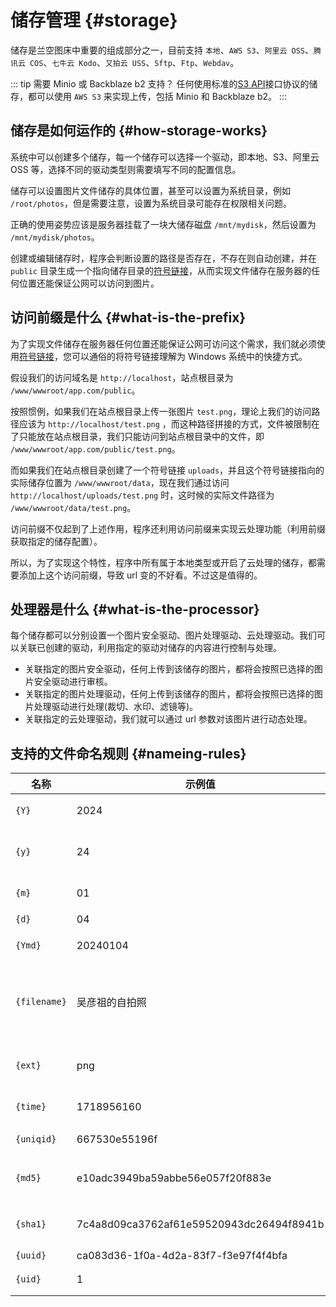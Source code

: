 # 储存管理 {#storage}

储存是兰空图床中重要的组成部分之一，目前支持 `本地`、`AWS S3`、`阿里云 OSS`、`腾讯云 COS`、`七牛云 Kodo`、`又拍云 USS`、`Sftp`、`Ftp`、`Webdav`。

::: tip 需要 Minio 或 Backblaze b2 支持？
任何使用标准的[S3 API](https://docs.aws.amazon.com/AmazonS3/latest/API/Welcome.html)接口协议的储存，都可以使用 `AWS S3` 来实现上传，包括 Minio 和 Backblaze b2。
:::

## 储存是如何运作的 {#how-storage-works}

系统中可以创建多个储存，每一个储存可以选择一个驱动，即本地、S3、阿里云 OSS 等，选择不同的驱动类型则需要填写不同的配置信息。

储存可以设置图片文件储存的具体位置，甚至可以设置为系统目录，例如 `/root/photos`，但是需要注意，设置为系统目录可能存在权限相关问题。

正确的使用姿势应该是服务器挂载了一块大储存磁盘 `/mnt/mydisk`，然后设置为 `/mnt/mydisk/photos`。

创建或编辑储存时，程序会判断设置的路径是否存在，不存在则自动创建，并在 `public` 目录生成一个指向储存目录的[符号链接](https://baike.baidu.com/item/%E7%AC%A6%E5%8F%B7%E9%93%BE%E6%8E%A5/7177630)，从而实现文件储存在服务器的任何位置还能保证公网可以访问到图片。

## 访问前缀是什么 {#what-is-the-prefix}

为了实现文件储存在服务器任何位置还能保证公网可访问这个需求，我们就必须使用[符号链接](https://baike.baidu.com/item/%E7%AC%A6%E5%8F%B7%E9%93%BE%E6%8E%A5/7177630)，您可以通俗的将符号链接理解为 Windows 系统中的快捷方式。

假设我们的访问域名是 `http://localhost`，站点根目录为 `/www/wwwroot/app.com/public`。

按照惯例，如果我们在站点根目录上传一张图片 `test.png`，理论上我们的访问路径应该为 `http://localhost/test.png` ，而这种路径拼接的方式，文件被限制在了只能放在站点根目录，我们只能访问到站点根目录中的文件，即 `/www/wwwroot/app.com/public/test.png`。

而如果我们在站点根目录创建了一个符号链接 `uploads`，并且这个符号链接指向的实际储存位置为 `/www/wwwroot/data`，现在我们通过访问 `http://localhost/uploads/test.png` 时，这时候的实际文件路径为 `/www/wwwroot/data/test.png`。

访问前缀不仅起到了上述作用，程序还利用访问前缀来实现云处理功能（利用前缀获取指定的储存配置）。

所以，为了实现这个特性，程序中所有属于本地类型或开启了云处理的储存，都需要添加上这个访问前缀，导致 url 变的不好看。不过这是值得的。

## 处理器是什么 {#what-is-the-processor}

每个储存都可以分别设置一个图片安全驱动、图片处理驱动、云处理驱动。我们可以关联已创建的驱动，利用指定的驱动对储存的内容进行控制与处理。

- 关联指定的图片安全驱动，任何上传到该储存的图片，都将会按照已选择的图片安全驱动进行审核。
- 关联指定的图片处理驱动，任何上传到该储存的图片，都将会按照已选择的图片处理驱动进行处理(裁切、水印、滤镜等)。
- 关联指定的云处理驱动，我们就可以通过 url 参数对该图片进行动态处理。

## 支持的文件命名规则 {#nameing-rules}

| 名称           | 示例值                                      | 解释          |
|--------------|------------------------------------------|-------------|
| `{Y}`        | 2024                                     | 当前年份        |
| `{y}`        | 24                                       | 当前年份简写      |
| `{m}`        | 01                                       | 当前月份        |
| `{d}`        | 04                                       | 当前          |
| `{Ymd}`      | 20240104                                 | 年月日         |
| `{filename}` | 吴彦祖的自拍照                                  | 文件名称(不带拓展名) |
| `{ext}`      | png                                      | 文件拓展名       |
| `{time}`     | 1718956160                               | 时间戳         |
| `{uniqid}`   | 667530e55196f                            | 唯一ID        |
| `{md5}`      | e10adc3949ba59abbe56e057f20f883e         | 文件 md5 值    |
| `{sha1}`     | 7c4a8d09ca3762af61e59520943dc26494f8941b | 文件 sha1 值   |
| `{uuid}`     | ca083d36-1f0a-4d2a-83f7-f3e97f4f4bfa     | UUID        |
| `{uid}`      | 1                                        | 用户ID        |
